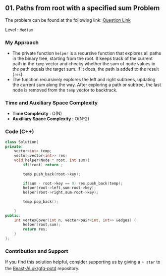 ## 01. Paths from root with a specified sum Problem
The problem can be found at the following link: [Question Link](https://www.geeksforgeeks.org/paths-from-root-with-a-specified-sum/1)

Level : `Medium`

### My Approach
- The private function `helper` is a recursive function that explores all paths in the binary tree, starting from the root. It keeps track of the current path in the `temp` vector and checks whether the sum of node values in the path equals the target sum. If it does, the path is added to the result (`res`).
- The function recursively explores the left and right subtrees, updating the current sum along the way. After exploring a path or subtree, the last node is removed from the `temp` vector to backtrack.

### Time and Auxiliary Space Complexity

- **Time Complexity** : O(N)
- **Auxiliary Space Complexity** : O(N^2)

### Code (C++)
```cpp
class Solution{
private:
    vector<int> temp;
    vector<vector<int>> res;
    void helper(Node * root, int sum){
        if(!root) return ;
        
        temp.push_back(root->key);
        
        if(sum - root->key == 0) res.push_back(temp);
        helper(root->left,sum-root->key);
        helper(root->right,sum-root->key);
        
        temp.pop_back();
        
    }
public:
    int vertexCover(int n, vector<pair<int, int>> &edges) {
        helper(root,sum);
        return res;
    }
};

```

### Contribution and Support

If you find this solution helpful, consider supporting us by giving a `⭐ star` to the [Beast-ALok/gfg-potd](https://github.com/Beast-ALok/gfg-potd) repository.